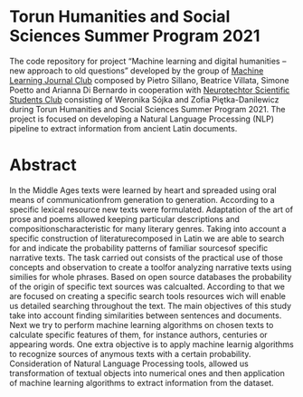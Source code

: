 
# Torun Humanities and Social Sciences Summer Program 2021

The code repository for project “Machine learning and digital humanities – new approach to old questions” developed by the group of [Machine Learning Journal Club](https://www.mljc.it/) composed by Pietro Sillano, Beatrice Villata, Simone Poetto and Arianna Di Bernardo in cooperation with [Neurotechtor Scientific Students Club](https://neurotech.umk.pl/) consisting of Weronika Sójka and Zofia Piętka-Danilewicz during Torun Humanities and Social Sciences Summer Program 2021. The project is focused on developing a Natural Language Processing (NLP) pipeline to extract information from ancient Latin documents. 

# Abstract

In the Middle Ages texts were learned by heart and spreaded using oral means of communicationfrom generation to generation. According to a specific lexical resource new texts were formulated. Adaptation of the art of prose and poems allowed keeping particular descriptions and compositionscharacteristic for many literary genres. Taking into account a specific construction of literaturecomposed in Latin we are able to search for and indicate the probability patterns of familiar sourcesof specific narrative texts. The task carried out consists of the practical use of those concepts and observation to create a toolfor analyzing narrative texts using similies for whole phrases. Based on open source databases the probability of the origin of specific text sources was calcualted. According to that we are focused on creating a specific search tools resources wich will enable us detailed searching throughout the text. The main objectives of this study take into account finding similarities between sentences and documents. Next we try to perform machine learning algorithms on chosen texts to calculate specific features of them, for instance authors, centuries or appearing words. One extra objective is to apply machine learnig algorithms to recognize sources of anymous texts with a certain probability. Consideration of Natural Language Processing tools, allowed us transformation of textual objects into numerical ones and then application of machine learning algorithms to extract information from the dataset.
